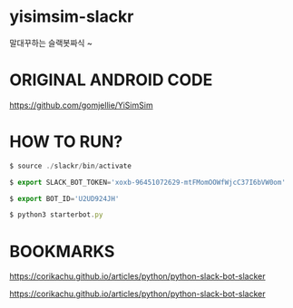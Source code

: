 # yisimsim-slackr
말대꾸하는 슬랙봇짜식 ~

# ORIGINAL ANDROID CODE

https://github.com/gomjellie/YiSimSim

# HOW TO RUN?
```js
$ source ./slackr/bin/activate

$ export SLACK_BOT_TOKEN='xoxb-96451072629-mtFMomOOWfWjcC37I6bVW0om'

$ export BOT_ID='U2UD924JH'

$ python3 starterbot.py
```
# BOOKMARKS

https://corikachu.github.io/articles/python/python-slack-bot-slacker

https://corikachu.github.io/articles/python/python-slack-bot-slacker

